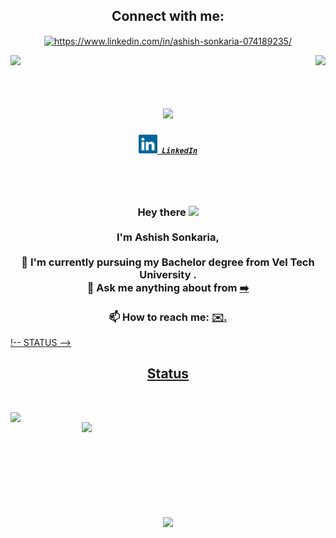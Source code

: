 <h2 align="center">Connect with me:</h2>
<p align="center">
<a href="https://www.linkedin.com/in/ashish-sonkaria-074189235/" target="blank"><img align="center" src="https://raw.githubusercontent.com/rahuldkjain/github-profile-readme-generator/master/src/images/icons/Social/linked-in-alt.svg" alt="https://www.linkedin.com/in/ashish-sonkaria-074189235/" height="60" width="80" /></a>

</p>


<!-- Profiles Viewa and Visitor Views -->
<div align="center">

<img align="right" src="https://visitor-badge.laobi.icu/badge?page_id=ashish2024">
<img align="left" src="https://komarev.com/ghpvc/?username=ashish2024&style=flat-square)">
</div>


<br>
<br>

<h1 align="center">
  <a href=" https://readme-typing-svg.herokuapp.com/demo/">
    <img src="https://readme-typing-svg.herokuapp.com?font=Times+New+Roman&weight=600&size=25&pause=600&color=C3DAE3E0&background=06021000&center=true&multiline=true&random=false&width=440&height=79&lines=Hey+!!+I+m+Ashish;+Nice+to+meet+you"
  </a>
</h1>


<h5 align="center">
  <code><a href="https://www.linkedin.com/in/ashish-sonkaria2511/" title="LinkedIn Profile"><img width="30" src="images/linkedin.svg"> LinkedIn</a></code>
  <!--<code><a href="https://www.hackerrank.com/er_pritamdas22?hr_r=1" title="HackerRank Profile"><img width="30" src="images/hackerrank.png"> HackerRank</a></code>-->
  <!--<code><a href="https://www.instagram.com/er.pritamdas/" title="Instagram Profile"><img width="30" src="images/instagram.svg"> Instagram</a></code>-->
</h5>


<br>
<br>
<!-- Intro -->
<h3 align="center">
  Hey there
  <img src="https://media.giphy.com/media/hvRJCLFzcasrR4ia7z/giphy.gif" width="30px"/>
  <br>
  <br>
  I'm Ashish Sonkaria, 
  <br>
  <br>
  🔬 I'm currently pursuing my Bachelor degree from Vel Tech University .
  <br>
  <!--<br>
  💻 I love writing code and learn anythings about it.
  <br>
  <br>
  📚 I’m currently learning how to build Dynamic Website.
  <br>
  <br>-->
  💬 Ask me anything about from <a href="https://github.com/ashish2024/ashish-pf1/issues" title="Issues">➡️</a>
  <br>
  <br>
  📫 How to reach me: <a href="mailto: ashish21152@gmail.com"> ✉️.
</h3>

!-- STATUS -->
<h2 align="center"> Status </h2>

<br>

<p align=center>
  <div align=center>
    <a href="https://github.com/ashish2024?tab=repositories">
      <img align="left" width=390 src="https://github-readme-streak-stats.herokuapp.com?user=ashish2024&theme=blue-navy&hide_border=true&card_width=500"/>
    </a>
    <a href="https://github.com/ashish2024?tab=repositories">
      <img align="right" width=390 src="https://github-readme-stats.vercel.app/api?username=ashish2024&theme=holi&show_icons=true" />
    </a>
  </div>
  
<br><br><br><br>
<br><br><br><br>

  <div align=center>
    <a href="https://github.com/ashish2024?tab=repositories">
      <img width=325 align="center" src="https://github-readme-stats.vercel.app/api/top-langs/?username=ashish2024&layout=donut">
    </a>
  </div>
  
  <br>
  <br>
  <br>

<!--<img src="https://activity-graph.herokuapp.com/graph?username=hacker-404-error&theme=react-dark&bg_color=20232a&hide_border=true" width="100%"/>-->
</p>
